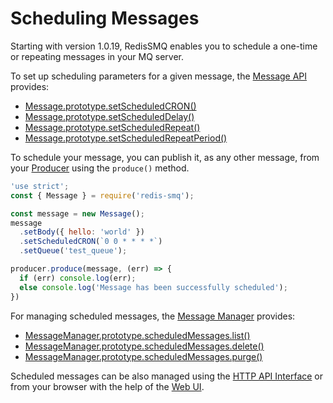 # Scheduling Messages

Starting with version 1.0.19, RedisSMQ enables you to schedule a one-time or repeating messages in your MQ server.

To set up scheduling parameters for a given message, the [Message API](/docs/api/message.md) provides:

* [Message.prototype.setScheduledCRON()](/docs/api/message.md#messageprototypesetscheduledcron)
* [Message.prototype.setScheduledDelay()](/docs/api/message.md#messageprototypesetscheduleddelay)
* [Message.prototype.setScheduledRepeat()](/docs/api/message.md#messageprototypesetscheduledrepeat)
* [Message.prototype.setScheduledRepeatPeriod()](/docs/api/message.md#messageprototypesetscheduledrepeatperiod)

To schedule your message, you can publish it, as any other message, from your [Producer](/docs/api/producer.md#producerprototypeproduce) 
using the `produce()` method.

```javascript
'use strict';
const { Message } = require('redis-smq');

const message = new Message();
message
  .setBody({ hello: 'world' })
  .setScheduledCRON(`0 0 * * * *`)
  .setQueue('test_queue');

producer.produce(message, (err) => {
  if (err) console.log(err);
  else console.log('Message has been successfully scheduled');
})
```

For managing scheduled messages, the [Message Manager](/docs/api/message-manager.md) provides:

* [MessageManager.prototype.scheduledMessages.list()](/docs/api/message-manager.md#list)
* [MessageManager.prototype.scheduledMessages.delete()](/docs/api/message-manager.md#delete)
* [MessageManager.prototype.scheduledMessages.purge()](/docs/api/message-manager.md#purge)

Scheduled messages can be also managed using the [HTTP API Interface](https://github.com/weyoss/redis-smq-monitor) or from your browser with the help of the [Web UI](https://github.com/weyoss/redis-smq-monitor-client).